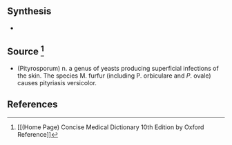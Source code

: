 ## Synthesis
- 
## Source [^1]
- (Pityrosporum) n. a genus of yeasts producing superficial infections of the skin. The species M. furfur (including P. orbiculare and $P$. ovale) causes pityriasis versicolor.
## References

[^1]: [[(Home Page) Concise Medical Dictionary 10th Edition by Oxford Reference]]